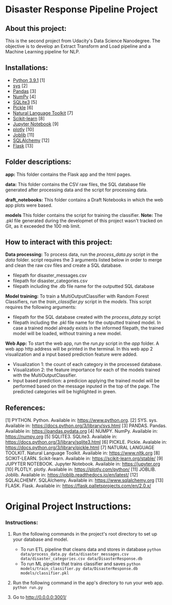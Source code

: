 # Disaster Response Pipeline Project

## About this project:
This is the second project from Udacity's Data Science Nanodegree. The objective is to develop an Extract Transform and Load pipeline and a Machine Learning pipeline for NLP.

## Installations:
* [Python 3.9.1](https://www.python.org) [1]
* [sys](https://docs.python.org/3/library/sys.html) [2]
* [Pandas](https://pandas.pydata.org) [3]
* [NumPy](https://numpy.org) [4]
* [SQLite3](https://docs.python.org/3/library/sqlite3.html) [5]
* [Pickle](https://docs.python.org/3/library/pickle.html) [6]
* [Natural Language Toolkit](https://www.nltk.org) [7]
* [Scikit-learn](https://scikit-learn.org/stable/) [8]
* [Jupyter Notebook](https://jupyter.org) [9]
* [plotly](https://plotly.com/python/) [10]
* [Joblib](https://joblib.readthedocs.io/en/latest/) [11]
* [SQLAlchemy](https://www.sqlalchemy.org) [12]
* [Flask](https://flask.palletsprojects.com/en/2.0.x/) [13]

## Folder descriptions:
**app:** This folder contains the Flask app and the html pages.

**data:** This folder contains the CSV raw files, the SQL database file generated after processing data and the script for processing data.

**draft_notebooks:** This folder contains a Draft Notebooks in which the web app plots were based.

**models** This folder contains the script for training the classifier. **Note:** The .pkl file generated during the developmet of this project wasn't tracked on Git, as it exceeded the 100 mb limit.

## How to interact with this project:
**Data processing:** To process data, run the *process_data.py* script in the *data* folder. script requires the 3 arguments listed below in order to merge and clean the raw csv files and create a SQL database.
* filepath for disaster_messages.csv
* filepath for disaster_categories.csv
* filepath including the .db file name for the outputted SQL database

**Model training:** To train a MultiOutputClassifier with Random Forest Classifiers, run the *train_classifier.py* script in the *models*. This script requires the following arguments:
* filepath for the SQL database created with the *process_data.py* script
* filepath including the .pkl file name for the outputted trained model. In case a trained model already exists in the informed filepath, the trained model will be loaded, without training a new model.

**Web App:** To start the web app, run the *run.py* script in the *app* folder. A web app http address will be printed in the terminal. In this web app 2 visualization and a input based prediction feature were added.
* Visualization 1: the count of each category in the processed database.
* Visualization 2: the feature importance for each of the models trained with the MultiOutputClassifier.
* Input based prediction: a predicion applying the trained model will be performed based on the message inputed in the top of the page. The predicted categories will be highlighted in green.

## References:
[1] PYTHON. Python. Available in: https://www.python.org.
[2] SYS. sys. Available in: https://docs.python.org/3/library/sys.html
[3] PANDAS. Pandas. Available in: https://pandas.pydata.org
[4] NUMPY. NumPy. Available in: https://numpy.org
[5] SQLITE3. SQLite3. Available in: https://docs.python.org/3/library/sqlite3.html
[6] PICKLE. Pickle. Avalable in: https://docs.python.org/3/library/pickle.html
[7] NATURAL LANGUAGE TOOLKIT. Natural Language Toolkit. Available in: https://www.nltk.org
[8] SCIKIT-LEARN. Scikit-learn. Available in: https://scikit-learn.org/stable/
[9] JUPYTER NOTEBOOK. Jupyter Notebook. Available in: https://jupyter.org
[10] PLOTLY. plotly. Available in: https://plotly.com/python/
[11] JOBLIB. Joblib. Available in: https://joblib.readthedocs.io/en/latest/
[12] SQLALCHEMY. SQLAlchemy. Available in: https://www.sqlalchemy.org
[13] FLASK. Flask. Available in: https://flask.palletsprojects.com/en/2.0.x/

# Original Project Instructions:
### Instructions:
1. Run the following commands in the project's root directory to set up your database and model.

    - To run ETL pipeline that cleans data and stores in database
        `python data/process_data.py data/disaster_messages.csv data/disaster_categories.csv data/DisasterResponse.db`
    - To run ML pipeline that trains classifier and saves
        `python models/train_classifier.py data/DisasterResponse.db models/classifier.pkl`

2. Run the following command in the app's directory to run your web app.
    `python run.py`

3. Go to http://0.0.0.0:3001/
